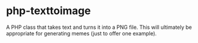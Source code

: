 # php-texttoimage
A PHP class that takes text and turns it into a PNG file.  This will ultimately be appropriate for generating memes (just to offer one example).
